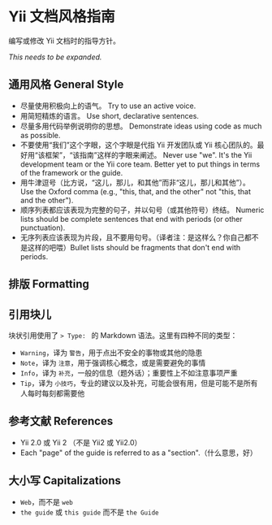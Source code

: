 # Yii 文档风格指南

编写或修改 Yii 文档时的指导方针。

*This needs to be expanded.*

## 通用风格 General Style

* 尽量使用积极向上的语气。 Try to use an active voice.
* 用简短精炼的语言。 Use short, declarative sentences.
* 尽量多用代码举例说明你的思想。 Demonstrate ideas using code as much as possible.
* 不要使用“我们”这个字眼，这个字眼是代指 Yii 开发团队或 Yii 核心团队的。最好用“该框架”，“该指南”这样的字眼来阐述。 Never use "we". It's the Yii development team or the Yii core team. Better yet to put things in terms of the framework or the guide.
* 用牛津逗号（比方说，“这儿，那儿，和其他”而非“这儿，那儿和其他”）。 Use the Oxford comma (e.g., "this, that, and the other" not "this, that and the other").
* 顺序列表都应该表现为完整的句子，并以句号（或其他符号）终结。 Numeric lists should be complete sentences that end with periods (or other punctuation).
* 无序列表应该表现为片段，且不要用句号。（译者注：是这样么？你自己都不是这样的吧喂）Bullet lists should be fragments that don't end with periods.

## 排版 Formatting

## 引用块儿

 块状引用使用了 `> Type: ` 的 Markdown 语法。这里有四种不同的类型：

 * `Warning`，译为 `警告`，用于点出不安全的事物或其他的隐患
 * `Note`，译为 `注意`，用于强调核心概念，或是需要避免的事情
 * `Info`，译为 `补充`，一般的信息（题外话）；重要性上不如注意事项严重
 * `Tip`，译为 `小技巧`，专业的建议以及补充，可能会很有用，但是可能不是所有人每时每刻都需要他

## 参考文献 References

* Yii 2.0 或 Yii 2 （不是 Yii2 或 Yii2.0）
* Each "page" of the guide is referred to as a "section".（什么意思，好）

## 大小写 Capitalizations

* `Web`，而不是 `web`
* `the guide` 或 `this guide` 而不是 `the Guide`